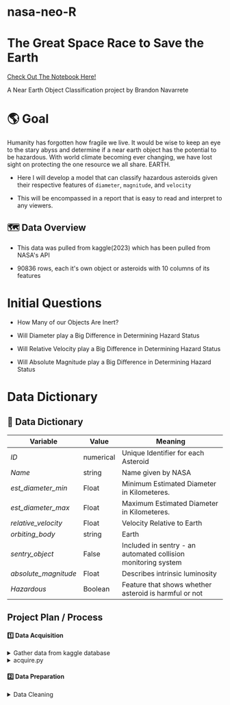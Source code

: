 # nasa-neo-R

# The Great Space Race to Save the Earth

[Check Out The Notebook Here!](https://brandontnavarrete.github.io/Brandons-R-Markdown/)

A Near Earth Object Classification project by Brandon Navarrete

  # :earth_americas: Goal

Humanity has forgotten how fragile we live. It would be wise to keep an eye to the stary abyss and determine if a near earth object has the potential to be hazardous.
With world climate becoming ever changing, we have lost sight on protecting the one resource we all share. EARTH.

* Here I will develop a model that can classify hazardous asteroids given their respective features of `diameter`, `magnitude`, and `velocity`

* This will be encompassed in a report that is easy to read and interpret to any viewers.


## :world_map: Data Overview

* This data was pulled from kaggle(2023) which has been pulled from NASA's API

* 90836 rows, each it's own object or asteroids with 10 columns of its features


# Initial Questions
* How Many of our Objects Are Inert?

* Will Diameter play a Big Difference in Determining Hazard Status

* Will Relative Velocity play a Big Difference in Determining Hazard Status

* Will Absolute Magnitude play a Big Difference in Determining Hazard Status

# Data Dictionary

## :open_file_folder:   Data Dictionary
**Variable** |    **Value**    | **Meaning**
---|---|---
*ID* | numerical | Unique Identifier for each Asteroid
*Name* | string | Name given by NASA
*est_diameter_min* | Float | Minimum Estimated Diameter in Kilometeres.
*est_diameter_max* | Float | Maximum Estimated Diameter in Kilometeres.
*relative_velocity* | Float | Velocity Relative to Earth
*orbiting_body* | string | Earth
*sentry_object* | False | Included in sentry - an automated collision monitoring system
*absolute_magnitude* | Float | Describes intrinsic luminosity
*Hazardous* | Boolean |  Feature that shows whether asteroid is harmful or not


## Project Plan / Process
#### :one:   Data Acquisition

<details>
<summary> Gather data from kaggle database</summary>

- Import csv in local files

- Read/ Creat data dictionary and extract meaningful columns 

</details>

<details>
<summary> acquire.py</summary>

- Create acquire.py and user-defined function to import data from csv

</details>

#### :two:   Data Preparation

<details>
<summary> Data Cleaning</summary>

- **Missing values:**
    - No missing values in kaggle dataset


- **Outliers**
    - Outliers were kept

- **Droppeds**
     - `id`,`name`,`orbiting_body, `sentry` columns were dropped,no useful information.
      
   
<details>
<summary> Data Splitting</summary>

- Create function to split data into **train, validate, test**

- Call the function, and store the 3 data samples separately in the form of dataframe
  
</details>

#### :three:   Exploratory Analysis
- Ask questions to find what are the key features that are associated with hazard status

- Explore each feature's correlation with status

- Using visualizations to better understand the relationship between features

#### :four:    Statistical Testing & Modeling
- 


- Conclude hypothesis and address the initial questions
#### :five:    Modeling Evaluation

- Find the amount of features that can gerenate the highest performance (Recall)

- 

- Pick the model with highest accuracy and evaluate on test dataset




# :medal_sports:  Key Findings
* About 10 % of data was classified as `hazardous`
* All 3 features above shows promise in determing hazard status
* The best performing model was the `XGboost` and was able to detect 98% of hazardous asteroids




# Recommendation
This model has a high percentage of finding the hazardous asteroids at the cost of a low accuracy, due to the false postitives

* This model should be used UNTIL a better model is developed

:electron: # Next Steps
* Use the API to gather more relevant features, try to increase hazardous object capture rate.

* Combine with image recogonition, try to automate process to have 24/7 observation / protection



# Steps To Clone:
1. Clone this repo
2. Import NASA's csv
3. Run Notebook
     # some dependencies may need to be installed such as 'xgboost'
